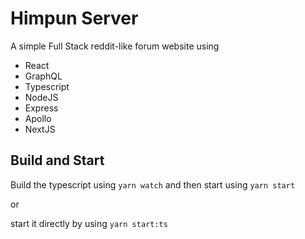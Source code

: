 # Himpun Server

A simple Full Stack reddit-like forum website using

- React
- GraphQL
- Typescript
- NodeJS
- Express
- Apollo
- NextJS

## Build and Start

Build the typescript using `yarn watch` and then start using `yarn start` 

or 

start it directly by using `yarn start:ts` 